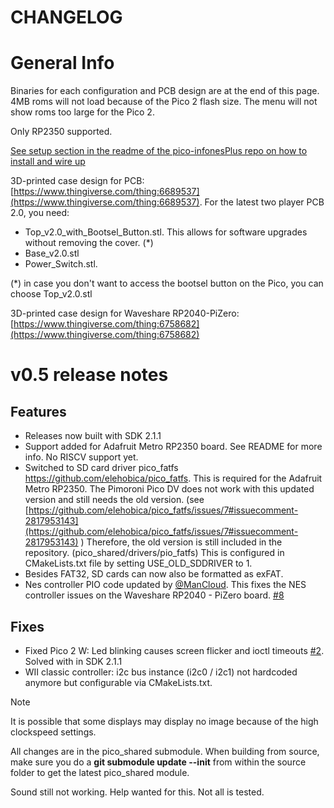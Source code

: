 # CHANGELOG

# General Info

Binaries for each configuration and PCB design are at the end of this page. 4MB roms will not load because of the Pico 2 flash size. The menu will not show roms too large for the Pico 2.

Only RP2350 supported.


[See setup section in the readme of the pico-infonesPlus repo on how to install and wire up](https://github.com/fhoedemakers/pico-infonesPlus#pico-setup)

3D-printed case design for PCB: [https://www.thingiverse.com/thing:6689537](https://www.thingiverse.com/thing:6689537). 
For the latest two player PCB 2.0, you need:

- Top_v2.0_with_Bootsel_Button.stl. This allows for software upgrades without removing the cover. (*)
- Base_v2.0.stl
- Power_Switch.stl.

(*) in case you don't want to access the bootsel button on the Pico, you can choose Top_v2.0.stl

3D-printed case design for Waveshare RP2040-PiZero: [https://www.thingiverse.com/thing:6758682](https://www.thingiverse.com/thing:6758682)

# v0.5 release notes

## Features
- Releases now built with SDK 2.1.1
- Support added for Adafruit Metro RP2350 board. See README for more info. No RISCV support yet.
- Switched to SD card driver pico_fatfs https://github.com/elehobica/pico_fatfs. This is required for the Adafruit Metro RP2350. The Pimoroni Pico DV does not work with this updated version and still needs the old version. (see [https://github.com/elehobica/pico_fatfs/issues/7#issuecomment-2817953143](https://github.com/elehobica/pico_fatfs/issues/7#issuecomment-2817953143) ) Therefore, the old version is still included in the repository. (pico_shared/drivers/pio_fatfs) 
    This is configured in CMakeLists.txt file by setting USE_OLD_SDDRIVER to 1.
- Besides FAT32, SD cards can now also be formatted as exFAT.
- Nes controller PIO code updated by [@ManCloud](https://github.com/ManCloud). This fixes the NES controller issues on the Waveshare RP2040 - PiZero board. [#8](https://github.com/fhoedemakers/pico_shared/issues/8)

## Fixes
- Fixed Pico 2 W: Led blinking causes screen flicker and ioctl timeouts [#2](https://github.com/fhoedemakers/pico_shared/issues/2). Solved with in SDK 2.1.1
- WII classic controller: i2c bus instance (i2c0 / i2c1) not hardcoded anymore but configurable via CMakeLists.txt. 

> [!NOTE]
It is possible that some displays may display no image because of the high clockspeed settings.

All changes are in the pico_shared submodule. When building from source, make sure you do a **git submodule update --init** from within the source folder to get the latest pico_shared module.

Sound still not working. Help wanted for this. Not all is tested.
